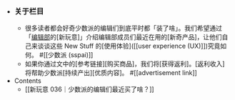 - ### 关于栏目
    - 很多读者都会好奇少数派的编辑们到底平时都「装了啥」。我们希望通过「[编辑部](https://sspai.com/u/ee0vj778/updates)的[新玩意]」介绍编辑部成员们最近在用的[新奇产品]，让他们自己来谈谈这些 New Stuff 的[使用体验]([[user experience (UX)]])究竟如何。 #[[少数派 (sspai)]]
    - 如果你通过文中的[参考链接][购买商品]，我们将[获得返利]。[返利收入]将帮助少数派[持续产出][优质内容]。 #[[advertisement link]]
- Contents
    - [[新玩意 036｜少数派的编辑们最近买了啥？]]
